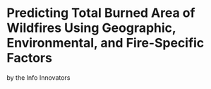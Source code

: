 # Predicting Total Burned Area of Wildfires Using Geographic, Environmental, and Fire-Specific Factors
by the Info Innovators

